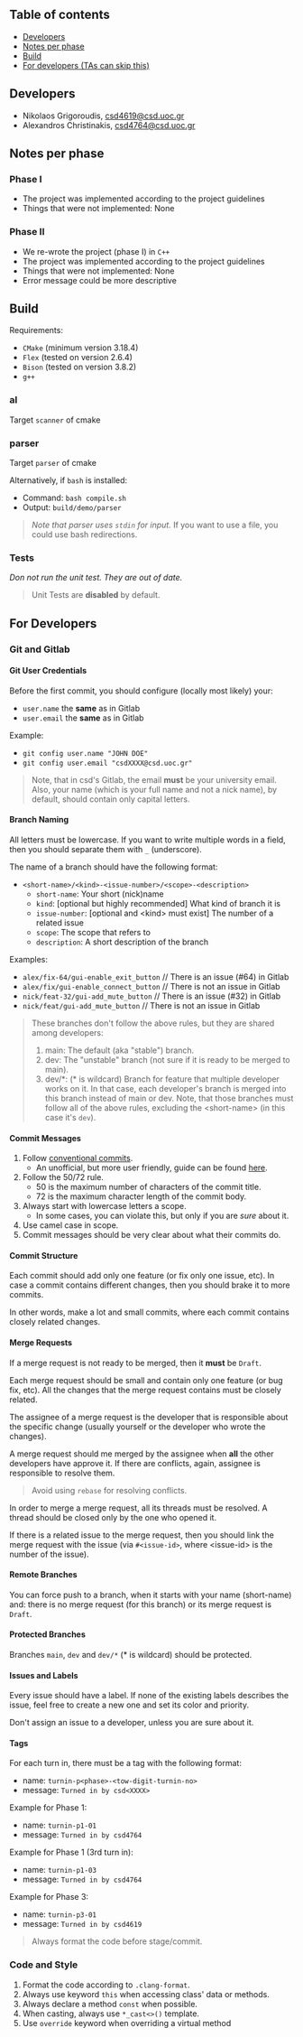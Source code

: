 ## Table of contents

- [Developers](#developers)
- [Notes per phase](#notes-per-phase)
- [Build](#build)
- [For developers (TAs can skip this)](#for-developers)

## Developers

- Nikolaos Grigoroudis, csd4619@csd.uoc.gr
- Alexandros Christinakis, csd4764@csd.uoc.gr

## Notes per phase

### Phase I

- The project was implemented according to the project guidelines
- Things that were not implemented: None

### Phase II

- We re-wrote the project (phase I) in `C++`
- The project was implemented according to the project guidelines
- Things that were not implemented: None
- Error message could be more descriptive

## Build

Requirements:
- `CMake` (minimum version 3.18.4)
- `Flex` (tested on version 2.6.4)
- `Bison` (tested on version 3.8.2)
- `g++`

### al

Target `scanner` of cmake

### parser

Target `parser` of cmake

Alternatively, if `bash` is installed:
- Command: `bash compile.sh`
- Output: `build/demo/parser`

> *Note that parser uses `stdin` for input.*
> If you want to use a file, you could use bash redirections.

### Tests

*Don not run the unit test. They are out of date.*

> Unit Tests are **disabled** by default.

## For Developers

### Git and Gitlab

#### Git User Credentials
Before the first commit, you should configure (locally most likely) your:
- `user.name` the **same** as in Gitlab
- `user.email` the **same** as in Gitlab

Example:
- `git config user.name "JOHN DOE"`
- `git config user.email "csdXXXX@csd.uoc.gr"`

> Note, that in csd's Gitlab, the email **must** be your university email.
> Also, your name (which is your full name and not a nick name), by default,
> should contain only capital letters.

#### Branch Naming
All letters must be lowercase. If you want to write multiple words in a field,
then you should separate them with `_` (underscore).

The name of a branch should have the following format:

- `<short-name>/<kind>-<issue-number>/<scope>-<description>`
    - `short-name`: Your short (nick)name
    - `kind`: [optional but highly recommended] What kind of branch it is
    - `issue-number`: [optional and \<kind\> must exist] The number of a related
issue
    - `scope`: The scope that refers to
    - `description`: A short description of the branch

Examples:
- `alex/fix-64/gui-enable_exit_button` // There is an issue (#64) in Gitlab
- `alex/fix/gui-enable_connect_button` // There is not an issue in Gitlab
- `nick/feat-32/gui-add_mute_button` // There is an issue (#32) in Gitlab
- `nick/feat/gui-add_mute_button` // There is not an issue in Gitlab

> These branches don't follow the above rules, but they are shared among
> developers:
> 1. main: The default (aka "stable") branch.
> 2. dev: The "unstable" branch (not sure if it is ready to be merged to main).
> 3. dev/\*: (\* is wildcard) Branch for feature that multiple developer works
> on it. In that case, each developer's branch is merged into this branch
> instead of main or dev. Note, that those branches must follow all of the above
> rules, excluding the \<short-name\> (in this case it's `dev`).

#### Commit Messages
1. Follow [conventional commits](https://www.conventionalcommits.org/en/v1.0.0/).
    - An unofficial, but more user friendly, guide can be found [here](https://gist.github.com/qoomon/5dfcdf8eec66a051ecd85625518cfd13).
2. Follow the 50/72 rule.
    - 50 is the maximum number of characters of the commit title.
    - 72 is the maximum character length of the commit body.
3. Always start with lowercase letters a scope.
    - In some cases, you can violate this, but only if you are *sure* about it.
4. Use camel case in scope.
5. Commit messages should be very clear about what their commits do.

#### Commit Structure
Each commit should add only one feature (or fix only one issue, etc). In case a
commit contains different changes, then you should brake it to more commits.

In other words, make a lot and small commits, where each commit contains closely
related changes.

#### Merge Requests
If a merge request is not ready to be merged, then it **must** be `Draft`.

Each merge request should be small and contain only one feature (or bug fix,
etc). All the changes that the merge request contains must be closely related.

The assignee of a merge request is the developer that is responsible about the
specific change (usually yourself or the developer who wrote the changes).

A merge request should me merged by the assignee when **all** the other
developers have approve it. If there are conflicts, again, assignee is
responsible to resolve them.

> Avoid using `rebase` for resolving conflicts.

In order to merge a merge request, all its threads must be resolved. A thread
should be closed only by the one who opened it.

If there is a related issue to the merge request, then you should link the merge
request with the issue (via `#<issue-id>`, where \<issue-id\> is the number of
the issue).

#### Remote Branches
You can force push to a branch, when it starts with your name (short-name) and:
there is no merge request (for this branch) or its merge request is `Draft`.

#### Protected Branches
Branches `main`, `dev` and `dev/*` (\* is wildcard) should be protected.

#### Issues and Labels
Every issue should have a label. If none of the existing labels describes the
issue, feel free to create a new one and set its color and priority.

Don't assign an issue to a developer, unless you are sure about it.

#### Tags
For each turn in, there must be a tag with the following format:
- name: `turnin-p<phase>-<tow-digit-turnin-no>`
- message: `Turned in by csd<XXXX>`

Example for Phase 1:
- name: `turnin-p1-01`
- message: `Turned in by csd4764`

Example for Phase 1 (3rd turn in):
- name: `turnin-p1-03`
- message: `Turned in by csd4764`

Example for Phase 3:
- name: `turnin-p3-01`
- message: `Turned in by csd4619`

> Always format the code before stage/commit.

### Code and Style
1. Format the code according to `.clang-format`.
2. Always use keyword `this` when accessing class' data or methods.
3. Always declare a method `const` when possible.
4. When casting, always use `*_cast<>()` template.
5. Use `override` keyword when overriding a virtual method
